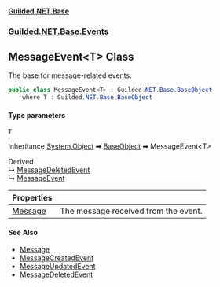 
#### [Guilded.NET.Base](Guilded_NET_Base 'Guilded_NET_Base')
### [Guilded.NET.Base.Events](Guilded_NET_Base#Guilded_NET_Base_Events 'Guilded.NET.Base.Events')
## MessageEvent&lt;T&gt; Class
The base for message-related events.  
```csharp
public class MessageEvent<T> : Guilded.NET.Base.BaseObject
    where T : Guilded.NET.Base.BaseObject
```

#### Type parameters
<a name='Guilded_NET_Base_Events_MessageEvent_T__T'></a>
`T`  
  

Inheritance [System.Object](https://docs.microsoft.com/en-us/dotnet/api/System.Object 'System.Object') &#x27A1; [BaseObject](BaseObject 'Guilded.NET.Base.BaseObject') &#x27A1; MessageEvent&lt;T&gt;  

Derived  
&#8627; [MessageDeletedEvent](MessageDeletedEvent 'Guilded.NET.Base.Events.MessageDeletedEvent')  
&#8627; [MessageEvent](MessageEvent 'Guilded.NET.Base.Events.MessageEvent')  

| Properties | |
| :--- | :--- |
| [Message](MessageEvent_T__Message 'Guilded.NET.Base.Events.MessageEvent&lt;T&gt;.Message') | The message received from the event.<br/> |

#### See Also
- [Message](MessageEvent_T__Message 'Guilded.NET.Base.Events.MessageEvent&lt;T&gt;.Message')
- [MessageCreatedEvent](MessageCreatedEvent 'Guilded.NET.Base.Events.MessageCreatedEvent')
- [MessageUpdatedEvent](MessageUpdatedEvent 'Guilded.NET.Base.Events.MessageUpdatedEvent')
- [MessageDeletedEvent](MessageDeletedEvent 'Guilded.NET.Base.Events.MessageDeletedEvent')
